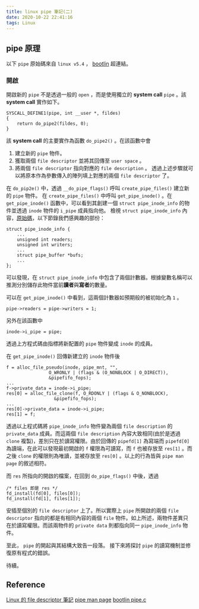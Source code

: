 ```yaml
---
title: linux pipe 筆記(二)
date: 2020-10-22 22:41:16
tags: Linux
---
```


## pipe 原理
以下 `pipe` 原始碼來自 `linux v5.4` ， [bootlin](https://elixir.bootlin.com/linux/v5.4/source/fs/pipe.c) 超連結。

### 開啟
開啟新的 `pipe` 不是透過一般的 `open` ，而是使用獨立的 **system call** `pipe` 。該 **system call** 實作如下。
```c=
SYSCALL_DEFINE1(pipe, int __user *, fildes)
{
	return do_pipe2(fildes, 0);
}
```

該 **system call** 的主要實作為函數 `do_pipe2()` 。在該函數中會
1. 建立新的 `pipe` 物件。
2. 獲取兩個 `file descriptor` 並將其回傳至 `user space` 。
4. 將兩個 `file descriptor` 指向對應的 `file description` 。
透過上述步驟就可以將原本作為參數傳入的陣列填上對應的兩個 `file descriptor` 了。

在 `do_pip2e()` 中，透過 `__do_pipe_flags()` 呼叫 `create_pipe_files()` 建立新的 `pipe` 物件。
在 `create_pipe_files()` 中呼叫 `get_pipe_inode()` 。在 `get_pipe_inode()` 函數中，可以看到其創建一個 `struct pipe_inode_info` 的物件並透過 `inode` 物件的 `i_pipe` 成員指向他。
檢視 `struct pipe_inode_info` 內容，[原始碼](https://elixir.bootlin.com/linux/v5.4/source/include/linux/pipe_fs_i.h#L48)，以下節錄我們感興趣的部份：
```c=
struct pipe_inode_info {
    ...
	unsigned int readers;
	unsigned int writers;
    ...
	struct pipe_buffer *bufs;
    ...
};
```
可以發現，在 `struct pipe_inode_info` 中包含了兩個計數器。根據變數名稱可以推測分別儲存此物件當前**讀者**與**寫者**的數量。

可以在 `get_pipe_inode()` 中看到，這兩個計數器如預期般的被初始化為 `1` 。
```c=
pipe->readers = pipe->writers = 1;
```
另外在該函數中
```c=
inode->i_pipe = pipe;
```
透過上方程式碼由指標將新配置的 `pipe` 物件變成 `inode` 的成員。

在 `get_pipe_inode()` 回傳新建立的 `inode` 物件後
```c=
f = alloc_file_pseudo(inode, pipe_mnt, "",
				O_WRONLY | (flags & (O_NONBLOCK | O_DIRECT)),
				&pipefifo_fops);
...
f->private_data = inode->i_pipe;
res[0] = alloc_file_clone(f, O_RDONLY | (flags & O_NONBLOCK),
				  &pipefifo_fops);
...
res[0]->private_data = inode->i_pipe;
res[1] = f;
```
透過以上程式碼將 `pipe_inode_info` 物件變為兩個 `file description` 的 `private_data` 成員。而這兩個 `file description` 內容大致相同(由於是透過 `clone` 複製)，差別只在於讀寫權限。由於回傳的 `pipefd[1]` 為寫端而 `pipefd[0]` 為讀端，在此可以發現最初開啟的 `f` 權限為可讀寫，而 `f` 也被存放至 `res[1]` 。而之後 `clone` 的權限則為唯讀，並被存放至 `res[0]` 。以上的行為皆與 `pipe man page` 的敘述相符。

而 `res` 所指向的開啟的檔案，在回到 `do_pipe_flags()` 中後，透過
```c=
/* files 即是 res */
fd_install(fd[0], files[0]);
fd_install(fd[1], files[1]);
```
安插至個別的 `file descriptor` 上了。所以實際上 `pipe` 所開啟的兩個 `file descriptor` 指向的都是有相同內容的兩個 `file` 物件。如上所述，兩物件差異只在於讀寫權限。而該兩物件的 `private data` 則都指向同一 `pipe_inode_info` 物件。

至此， `pipe` 的開起與其結構大致告一段落。
接下來將探討 `pipe` 的讀寫機制並修復原有程式的錯誤。

待續。
## Reference
[Linux 的 file descriptor 筆記](https://kkc.github.io/2020/08/22/file-descriptor/)
[pipe man page](https://man7.org/linux/man-pages/man2/pipe.2.html)
[bootlin pipe.c](https://elixir.bootlin.com/linux/v5.4/source/fs/pipe.c)
